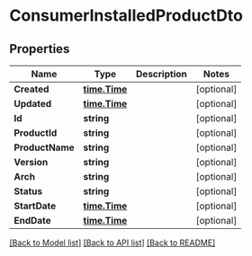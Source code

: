 # ConsumerInstalledProductDto

## Properties
Name | Type | Description | Notes
------------ | ------------- | ------------- | -------------
**Created** | [**time.Time**](time.Time.md) |  | [optional] 
**Updated** | [**time.Time**](time.Time.md) |  | [optional] 
**Id** | **string** |  | [optional] 
**ProductId** | **string** |  | [optional] 
**ProductName** | **string** |  | [optional] 
**Version** | **string** |  | [optional] 
**Arch** | **string** |  | [optional] 
**Status** | **string** |  | [optional] 
**StartDate** | [**time.Time**](time.Time.md) |  | [optional] 
**EndDate** | [**time.Time**](time.Time.md) |  | [optional] 

[[Back to Model list]](../README.md#documentation-for-models) [[Back to API list]](../README.md#documentation-for-api-endpoints) [[Back to README]](../README.md)


